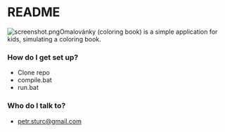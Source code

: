 # README #

![screenshot.png](https://bitbucket.org/repo/ddoro9/images/2918450539-screenshot.png)Omalovánky (coloring book) is a simple application for kids, simulating a coloring book.


### How do I get set up? ###

* Clone repo
* compile.bat
* run.bat


### Who do I talk to? ###

* petr.sturc@gmail.com